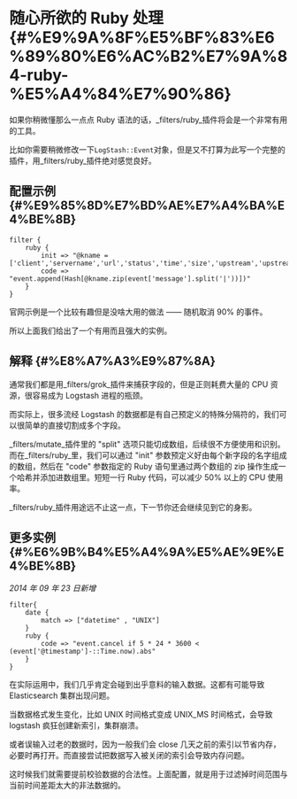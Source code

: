 # 随心所欲的 Ruby 处理 {#%E9%9A%8F%E5%BF%83%E6%89%80%E6%AC%B2%E7%9A%84-ruby-%E5%A4%84%E7%90%86}

如果你稍微懂那么一点点 Ruby 语法的话，_filters/ruby_插件将会是一个非常有用的工具。

比如你需要稍微修改一下`LogStash::Event`对象，但是又不打算为此写一个完整的插件，用_filters/ruby_插件绝对感觉良好。

## 配置示例 {#%E9%85%8D%E7%BD%AE%E7%A4%BA%E4%BE%8B}

```
filter {
    ruby {
        init => "@kname = ['client','servername','url','status','time','size','upstream','upstreamstatus','upstreamtime','referer','xff','useragent']"
        code => "event.append(Hash[@kname.zip(event['message'].split('|'))])"
    }
}

```

官网示例是一个比较有趣但是没啥大用的做法 —— 随机取消 90% 的事件。

所以上面我们给出了一个有用而且强大的实例。

## 解释 {#%E8%A7%A3%E9%87%8A}

通常我们都是用_filters/grok_插件来捕获字段的，但是正则耗费大量的 CPU 资源，很容易成为 Logstash 进程的瓶颈。

而实际上，很多流经 Logstash 的数据都是有自己预定义的特殊分隔符的，我们可以很简单的直接切割成多个字段。

_filters/mutate_插件里的 "split" 选项只能切成数组，后续很不方便使用和识别。而在_filters/ruby_里，我们可以通过 "init" 参数预定义好由每个新字段的名字组成的数组，然后在 "code" 参数指定的 Ruby 语句里通过两个数组的 zip 操作生成一个哈希并添加进数组里。短短一行 Ruby 代码，可以减少 50% 以上的 CPU 使用率。

_filters/ruby_插件用途远不止这一点，下一节你还会继续见到它的身影。

## 更多实例 {#%E6%9B%B4%E5%A4%9A%E5%AE%9E%E4%BE%8B}

_2014 年 09 年 23 日新增_

```
filter{
    date {
        match => ["datetime" , "UNIX"]
    }
    ruby {
        code => "event.cancel if 5 * 24 * 3600 < (event['@timestamp']-::Time.now).abs"
    }
}

```

在实际运用中，我们几乎肯定会碰到出乎意料的输入数据。这都有可能导致 Elasticsearch 集群出现问题。

当数据格式发生变化，比如 UNIX 时间格式变成 UNIX\_MS 时间格式，会导致 logstash 疯狂创建新索引，集群崩溃。

或者误输入过老的数据时，因为一般我们会 close 几天之前的索引以节省内存，必要时再打开。而直接尝试把数据写入被关闭的索引会导致内存问题。

这时候我们就需要提前校验数据的合法性。上面配置，就是用于过滤掉时间范围与当前时间差距太大的非法数据的。

